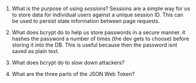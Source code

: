 <!-- Answers to the Short Answer Essay Questions go here -->

1. What is the purpose of using _sessions_?
   Sessions are a simple way for us to store data for individual users against a unique session ID. This can be used to persist state information between page requests.
2. What does bcrypt do to help us store passwords in a secure manner.
   it hashes the password a number of times (the dev gets to choose) before storing it into the DB. This is useful because then the password isnt saved as plain text.
3. What does bcrypt do to slow down attackers?

4. What are the three parts of the JSON Web Token?
